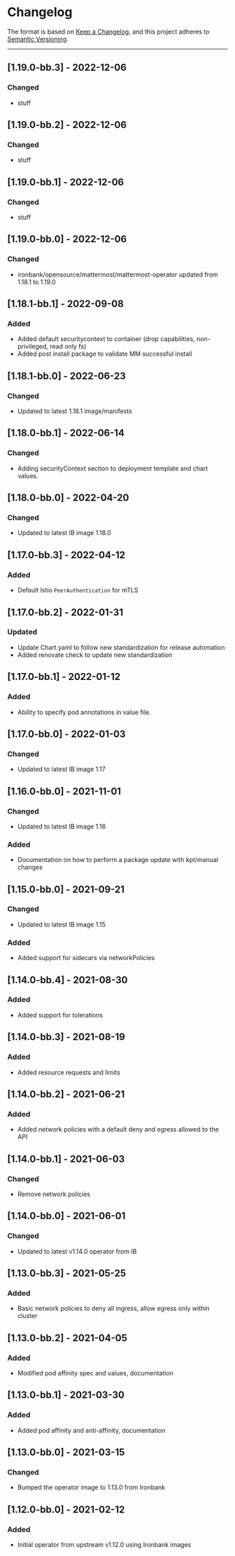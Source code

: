 # Changelog

The format is based on [Keep a Changelog](https://keepachangelog.com/en/1.0.0/), and this project adheres to [Semantic Versioning](https://semver.org/spec/v2.0.0.html).

---
## [1.19.0-bb.3] - 2022-12-06
### Changed
- stuff
## [1.19.0-bb.2] - 2022-12-06
### Changed
- stuff
## [1.19.0-bb.1] - 2022-12-06
### Changed
- stuff
## [1.19.0-bb.0] - 2022-12-06
### Changed
- ironbank/opensource/mattermost/mattermost-operator updated from 1.18.1 to 1.19.0

## [1.18.1-bb.1] - 2022-09-08
### Added
- Added default securitycontext to container (drop capabilities, non-privileged, read only fs)
- Added post install package to validate MM successful install

## [1.18.1-bb.0] - 2022-06-23
### Changed
- Updated to latest 1.18.1 image/manifests

## [1.18.0-bb.1] - 2022-06-14
### Changed
- Adding securityContext section to deployment template and chart values.

## [1.18.0-bb.0] - 2022-04-20
### Changed
- Updated to latest IB image 1.18.0

## [1.17.0-bb.3] - 2022-04-12
### Added
- Default Istio `PeerAuthentication` for mTLS

## [1.17.0-bb.2] - 2022-01-31
### Updated
- Update Chart.yaml to follow new standardization for release automation
- Added renovate check to update new standardization

## [1.17.0-bb.1] - 2022-01-12
### Added
- Ability to specify pod annotations in value file.

## [1.17.0-bb.0] - 2022-01-03
### Changed
- Updated to latest IB image 1.17

## [1.16.0-bb.0] - 2021-11-01
### Changed
- Updated to latest IB image 1.16
### Added
- Documentation on how to perform a package update with kpt/manual changes

## [1.15.0-bb.0] - 2021-09-21
### Changed
- Updated to latest IB image 1.15
### Added
- Added support for sidecars via networkPolicies

## [1.14.0-bb.4] - 2021-08-30
### Added
- Added support for tolerations

## [1.14.0-bb.3] - 2021-08-19
### Added
- Added resource requests and limits

## [1.14.0-bb.2] - 2021-06-21
### Added
- Added network policies with a default deny and egress allowed to the API

## [1.14.0-bb.1] - 2021-06-03
### Changed
- Remove network policies

## [1.14.0-bb.0] - 2021-06-01
### Changed
- Updated to latest v1.14.0 operator from IB

## [1.13.0-bb.3] - 2021-05-25
### Added
- Basic network policies to deny all ingress, allow egress only within cluster

## [1.13.0-bb.2] - 2021-04-05
### Added
- Modified pod affinity spec and values, documentation

## [1.13.0-bb.1] - 2021-03-30
### Added
- Added pod affinity and anti-affinity, documentation

## [1.13.0-bb.0] - 2021-03-15
### Changed
- Bumped the operator image to 1.13.0 from Ironbank

## [1.12.0-bb.0] - 2021-02-12
### Added
- Initial operator from upstream v1.12.0 using Ironbank images
